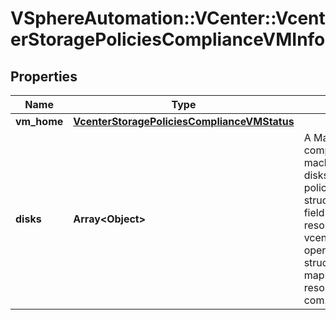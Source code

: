 # VSphereAutomation::VCenter::VcenterStoragePoliciesComplianceVMInfo

## Properties
Name | Type | Description | Notes
------------ | ------------- | ------------- | -------------
**vm_home** | [**VcenterStoragePoliciesComplianceVMStatus**](VcenterStoragePoliciesComplianceVMStatus.md) |  | [optional] 
**disks** | **Array&lt;Object&gt;** | A Map of virtual disks and their compliance status If empty, the virtual machine does not have any disks or its disks are not associated with a storage policy. When clients pass a value of this structure as a parameter, the key in the field map must be an identifier for the resource type: vcenter.vm.hardware.Disk. When operations return a value of this structure as a result, the key in the field map will be an identifier for the resource type: com.vmware.vcenter.vm.hardware.Disk. | [optional] 


